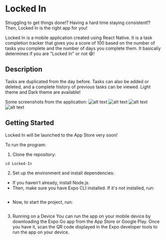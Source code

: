 # Locked In

Struggling to get things done!? Having a hard time staying consistent!? Then, Locked In is the right app for you!

Locked In is a mobile application created using React Native. It is a task completion 
tracker that gives you a score of 100 based on the number of tasks you complete and the number of days you
complete them. It basically determines if you are "Locked In" or not 😅!

## Description

Tasks are duplicated from the day before. Tasks can also be added or deleted, and a complete history of previous tasks can be viewed.
Light theme and Dark theme are available!

Some screenshots from the application:
![alt text](screenshots/unnamed.jpg)
![alt text](screenshots/unnamed-1.jpg)
![alt text](screenshots/unnamed-2.jpg)
![alt text](screenshots/unnamed-3.jpg)

## Getting Started

Locked In will be launched to the App Store very soon!

To run the program:

1. Clone the repository:

 ```git clone https://github.com/shahvir-w/Locked-In.git
 cd Locked-In
 ```

2. Set up the environment and install dependencies:
- If you haven't already, install Node.js.
- Then, make sure you have Expo CLI installed. If it's not installed, run:
 ```npm install -g expo-cli
 ```
- Now, to start the project, run:
 ```npx expo start
 ```
3. Running on a Device
You can run the app on your mobile device by downloading the Expo Go app from the App Store or Google Play. Once you have it, scan the QR code displayed in the Expo developer tools to run the app on your device.